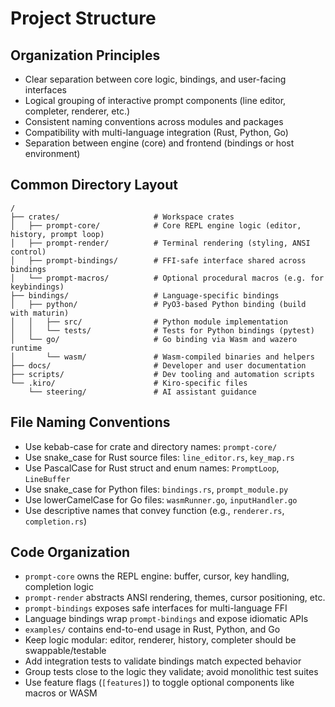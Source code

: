 # Project Structure

## Organization Principles
- Clear separation between core logic, bindings, and user-facing interfaces
- Logical grouping of interactive prompt components (line editor, completer, renderer, etc.)
- Consistent naming conventions across modules and packages
- Compatibility with multi-language integration (Rust, Python, Go)
- Separation between engine (core) and frontend (bindings or host environment)

## Common Directory Layout
```
/
├── crates/                     # Workspace crates
│   ├── prompt-core/            # Core REPL engine logic (editor, history, prompt loop)
│   ├── prompt-render/          # Terminal rendering (styling, ANSI control)
│   ├── prompt-bindings/        # FFI-safe interface shared across bindings
│   └── prompt-macros/          # Optional procedural macros (e.g. for keybindings)
├── bindings/                   # Language-specific bindings
│   ├── python/                 # PyO3-based Python binding (build with maturin)
│   │   ├── src/                # Python module implementation
│   │   └── tests/              # Tests for Python bindings (pytest)
│   └── go/                     # Go binding via Wasm and wazero runtime
│       └── wasm/               # Wasm-compiled binaries and helpers
├── docs/                       # Developer and user documentation
├── scripts/                    # Dev tooling and automation scripts
└── .kiro/                      # Kiro-specific files
    └── steering/               # AI assistant guidance
```

## File Naming Conventions
- Use kebab-case for crate and directory names: `prompt-core/`
- Use snake_case for Rust source files: `line_editor.rs`, `key_map.rs`
- Use PascalCase for Rust struct and enum names: `PromptLoop`, `LineBuffer`
- Use snake_case for Python files: `bindings.rs`, `prompt_module.py`
- Use lowerCamelCase for Go files: `wasmRunner.go`, `inputHandler.go`
- Use descriptive names that convey function (e.g., `renderer.rs`, `completion.rs`)

## Code Organization
- `prompt-core` owns the REPL engine: buffer, cursor, key handling, completion logic
- `prompt-render` abstracts ANSI rendering, themes, cursor positioning, etc.
- `prompt-bindings` exposes safe interfaces for multi-language FFI
- Language bindings wrap `prompt-bindings` and expose idiomatic APIs
- `examples/` contains end-to-end usage in Rust, Python, and Go
- Keep logic modular: editor, renderer, history, completer should be swappable/testable
- Add integration tests to validate bindings match expected behavior
- Group tests close to the logic they validate; avoid monolithic test suites
- Use feature flags (`[features]`) to toggle optional components like macros or WASM
